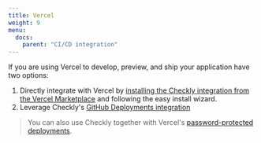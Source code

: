 ```yaml
---
title: Vercel
weight: 9
menu:
  docs:
    parent: "CI/CD integration"
---
```


If you are using Vercel to develop, preview, and ship your application have two options:

1. Directly integrate with Vercel by [installing the Checkly integration from the Vercel Marketplace](https://vercel.com/integrations/checkly) and following the easy install wizard.
2. Leverage Checkly's [GitHub Deployments integration](/docs/cicd/github/)

> You can also use Checkly together with Vercel's [password-protected deployments](/docs/browser-checks/login-scenarios#password-protected-websites).